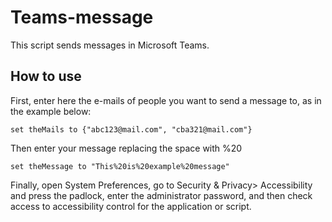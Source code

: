 # Teams-message
This script sends messages in Microsoft Teams.
## How to use
First, enter here the e-mails of people you want to send a message to, as in the example below:
```
set theMails to {"abc123@mail.com", "cba321@mail.com"}
```
Then enter your message replacing the space with %20
```
set theMessage to "This%20is%20example%20message"
```
Finally, open System Preferences, go to Security & Privacy> Accessibility and press the padlock, enter the administrator password, and then check access to accessibility control for the application or script.
